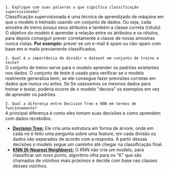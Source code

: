 `1. Explique com suas palavras o que significa classificação supervisionada?`<br>
Classificação supervisionada é uma técnica de aprendizado de máquina em que o modelo é treinado usando um conjunto de dados.
Ou seja, cada amostra de treino possui seus atributos e também a classe correta (rótulo).
O objetivo do modelo é aprender a relação entre os atributos e os rótulos, para depois conseguir prever corretamente a classe de novas amostras nunca vistas.
**Por exemplo:** prever se um e-mail é spam ou não-spam com base em e-mails previamente classificados.

`2. Qual é a importância de dividir o dataset em conjunto de treino e teste?`<br>
O conjunto de treino serve para o modelo aprender os padrões existentes nos dados. O conjunto de teste é usado para verificar se o modelo realmente generaliza bem, se ele consegue fazer previsões corretas em dados que nunca viu antes.
Se Se usássemos os mesmos dados para treinar e testar, poderia ocorre de o modelo "decora" os exemplos em vez de aprender os padrões.

`3. Qual a diferença entre Decision Tree e KNN em termos de funcionamento?`<br>
A principal diferença é como eles tomam suas decisões e como aprendem com dados recebidos.
- **<u>Decision Tree:</u>** Ele cria uma estrutura em forma de árvore, onde em cada nó é feito uma pergunta sobre uma feature, em cada divisão os dados são separados de acordo com a resposta. A partir  dessas decisões o modelo segue um caminho até chegar na classificação final.
- **<u>KNN (K-Nearest Neighbors):</u>** O KNN não cria um modelo, para classificar um novo ponto, algoritmo olha para os "K" que são chamados de vizinhos mais próximos e decide com base nas classes desses vizinhos.

